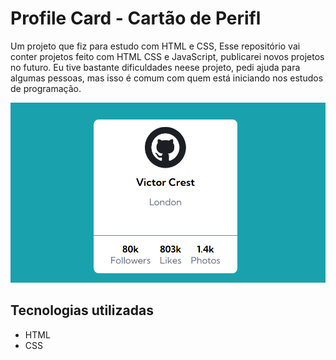 # Profile Card - Cartão de Perifl
Um projeto que fiz para estudo com HTML e CSS, Esse repositório vai conter projetos feito com HTML CSS e JavaScript, publicarei novos projetos no futuro. Eu tive bastante dificuldades neese projeto, pedi ajuda para algumas pessoas, mas isso é comum com quem está iniciando nos estudos de programação.

<img src="./Captura de tela 2024-06-22 124255.png" alt="Uma Imagem do projeto Profile Card - Cartão de Perfil">

## Tecnologias utilizadas
- HTML
- CSS
